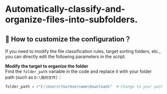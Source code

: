 # Automatically-classify-and-organize-files-into-subfolders.
## 🔧 How to customize the configuration？  
If you need to modify the file classification rules, target sorting folders, etc., you can directly edit the following parameters in the script.

 **Modify the target to organize the folder**  
   Find the `folder_path`  variable in the code and replace it with your folder path (such as `D:\我的文件`）：  
   ```python
   folder_path = r"C:\Users\YourUsername\Downloads"  # Change to your path
